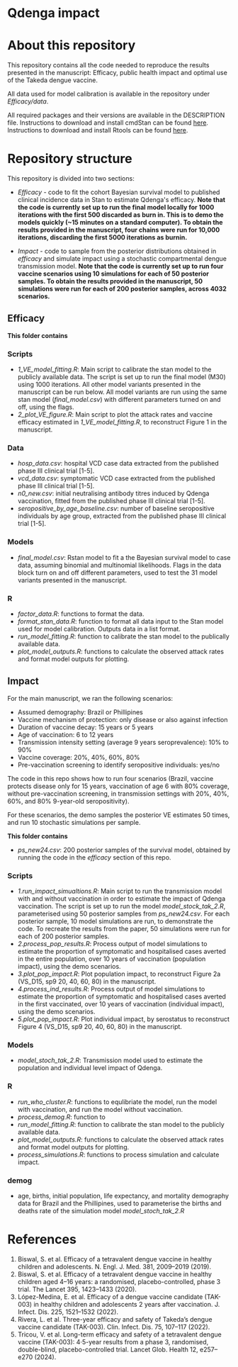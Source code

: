 # Qdenga impact


# About this repository
This repository contains all the code needed to reproduce the results presented in the manuscript: Efficacy, public health impact and optimal use of the Takeda dengue vaccine. 

All data used for model calibration is available in the repository under *Efficacy/data*. 

All required packages and their versions are available in the DESCRIPTION file. Instructions to download and install cmdStan can be found [here](https://mc-stan.org/users/interfaces/cmdstan). Instructions to download and install Rtools can be found [here](https://cran.r-project.org/bin/windows/Rtools/).

# Repository structure

This repository is divided into two sections: 

* *Efficacy* - code to fit the cohort Bayesian survival model to published clinical incidence data in Stan to estimate Qdenga's efficacy. **Note that the code is currently set up to run the final model locally for 1000 iterations with the first 500 discarded as burn in. This is to demo the models quickly (~15 minutes on a standard computer). To obtain the results provided in the manuscript, four chains were run for 10,000 iterations, discarding the first 5000 iterations as burnin.**
  
* *Impact* - code to sample from the posterior distributions obtained in *efficacy* and simulate impact using a stochastic compartmental dengue transmission model. **Note that the code is currently set up to run four vaccine scenarios using 10 simulations for each of 50 posterior samples. To obtain the results provided in the manuscript, 50 simulations were run for each of 200 posterior samples, across 4032 scenarios.**


## Efficacy

**This folder contains**

### Scripts
* *1_VE_model_fitting.R*: Main script to calibrate the stan model to the publicly available data. The script is set up to run the final model (M30) using 1000 iterations. All other model variants presented in the manuscript can be run below. All model variants are run using the same stan model (*final_model.csv*)  with different parameters turned on and off, using the flags. 
* *2_plot_VE_figure.R*: Main script to plot the attack rates and vaccine efficacy estimated in *1_VE_model_fitting.R*, to reconstruct Figure 1 in the manuscript. 

### Data

* *hosp_data.csv*: hospital VCD case data extracted from the published phase III clinical trial [1-5]. 
* *vcd_data.csv*: symptomatic VCD case extracted from the published phase III clinical trial [1-5]. 
* *n0_new.csv*: initial neutralising antibody titres induced by Qdenga vaccination, fitted from the published phase III clinical trial [1-5]. 
* *seropositive_by_age_baseline.csv*: number of baseline seropositive individuals by age group, extracted from the published phase III clinical trial [1-5].

### Models

* *final_model.csv*: Rstan model to fit a the Bayesian survival model to case data, assuming binomial and multinomial likelihoods. Flags in the data block turn on and off different parameters, used to test the 31 model variants presented in the manuscript. 


### R
* *factor_data.R*: functions to format the data.
* *format_stan_data.R*: function to format all data input to the Stan model used for model calibration. Outputs data in a list format.
* *run_model_fitting.R*: function to calibrate the stan model to the publically available data.
* *plot_model_outputs.R*: functions to calculate the observed attack rates and format model outputs for plotting. 


## Impact

For the main manuscript, we ran the following scenarios: 

  - Assumed demography: Brazil or Phillipines
  - Vaccine mechanism of protection: only disease or also against infection
  - Duration of vaccine decay: 15 years or 5 years
  - Age of vaccination: 6 to 12 years
  - Transmission intensity setting (average 9 years seroprevalence): 10% to 90%
  - Vaccine coverage: 20%, 40%, 60%, 80%
  - Pre-vaccination screening to identify seropositive individuals: yes/no

The code in this repo shows how to run four scenarios (Brazil, vaccine protects disease only for 15 years, vaccination of age 6 with 80% coverage, without pre-vaccination screening, in transmission settings with 20%, 40%, 60%, and 80% 9-year-old seropositivity).

For these scenarios, the demo samples the posterior VE estimates 50 times, and run 10 stochastic simulations per sample.

**This folder contains**

* *ps_new24.csv*: 200 posterior samples of the survival model, obtained by running the code in the *efficacy* section of this repo. 

### Scripts
* *1.run_impact_simualtions.R*: Main script to run the transmission model with and without vaccination in order to estimate the impact of Qdenga vaccination. The script is set up to run the model *model_stock_tak_2.R*, parameterised using 50 posterior samples from *ps_new24.csv*. For each posterior sample, 10 model simulations are run, to demonstrate the code. To recreate the results from the paper, 50 simulations were run for each of 200 posterior samples. 
* *2.process_pop_results.R*: Process output of model simulations to estimate the proportion of symptomatic and hospitalised cases averted in the entire population, over 10 years of vaccination (population impact), using the demo scenarios. 
* *3.plot_pop_impact.R*: Plot population impact, to reconstruct Figure 2a (VS_D15, sp9 20, 40, 60, 80) in the manuscript. 
* *4.process_ind_results.R*: Process output of model simulations to estimate the proportion of symptomatic and hospitalised cases averted in the first vaccinated, over 10 years of vaccination (individual impact), using the demo scenarios. 
* *5.plot_pop_impact.R*: Plot individual impact, by serostatus to reconstruct Figure 4 (VS_D15, sp9 20, 40, 60, 80) in the manuscript. 


### Models
 
* *model_stoch_tak_2.R*:  Transmission model used to estimate the population and individual level impact of Qdenga.


### R
* *run_who_cluster.R*: functions to equlibriate the model, run the model with vaccination, and run the model without vaccination. 
* *process_demog.R*: function to 
* *run_model_fitting.R*: function to calibrate the stan model to the publicly available data.
* *plot_model_outputs.R*: functions to calculate the observed attack rates and format model outputs for plotting. 
* *process_simulations.R*: functions to process simulation and calculate impact. 

### demog
* age, births, initial population, life expectancy, and mortality demography data for Brazil and the Phillipines, used to parameterise the births and deaths rate of the simulation model *model_stoch_tak_2.R*

# References 

1.	Biswal, S. et al. Efficacy of a tetravalent dengue vaccine in healthy children and adolescents. N. Engl. J. Med. 381, 2009–2019 (2019).
2.	Biswal, S. et al. Efficacy of a tetravalent dengue vaccine in healthy children aged 4–16 years: a randomised, placebo-controlled, phase 3 trial. The Lancet 395, 1423–1433 (2020).
3.	López-Medina, E. et al. Efficacy of a dengue vaccine candidate (TAK-003) in healthy children and adolescents 2 years after vaccination. J. Infect. Dis. 225, 1521–1532 (2022).
4.	Rivera, L. et al. Three-year efficacy and safety of Takeda’s dengue vaccine candidate (TAK-003). Clin. Infect. Dis. 75, 107–117 (2022).
5.	Tricou, V. et al. Long-term efficacy and safety of a tetravalent dengue vaccine (TAK-003): 4·5-year results from a phase 3, randomised, double-blind, placebo-controlled trial. Lancet Glob. Health 12, e257–e270 (2024).

